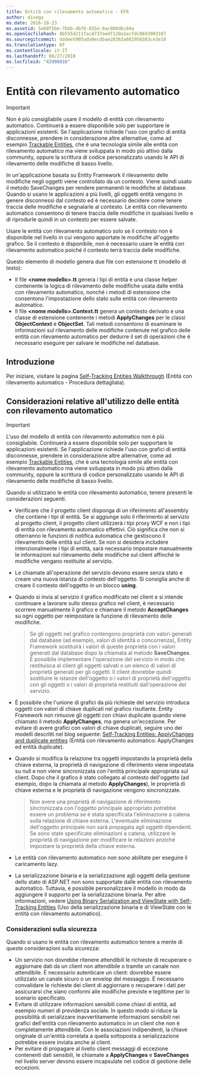 ```yaml
---
title: Entità con rilevamento automatico - EF6
author: divega
ms.date: 2016-10-23
ms.assetid: 5e60f5be-7bbb-4bf8-835e-0ac808d6c84a
ms.openlocfilehash: 8b555d211facd737aedf120a1ecfdc88d3903107
ms.sourcegitcommit: dadee5905ada9ecdbae28363a682950383ce3e10
ms.translationtype: HT
ms.contentlocale: it-IT
ms.lasthandoff: 08/27/2018
ms.locfileid: "42998016"
---
```

# <a name="self-tracking-entities"></a>Entità con rilevamento automatico

> [!IMPORTANT]
> Non è più consigliabile usare il modello di entità con rilevamento automatico. Continuerà a essere disponibile solo per supportare le applicazioni esistenti. Se l'applicazione richiede l'uso con grafici di entità disconnesse, prendere in considerazione altre alternative, come ad esempio [Trackable Entities](http://trackableentities.github.io/), che è una tecnologia simile alle entità con rilevamento automatico ma viene sviluppata in modo più attivo dalla community, oppure la scrittura di codice personalizzato usando le API di rilevamento delle modifiche di basso livello.

In un'applicazione basata su Entity Framework il rilevamento delle modifiche negli oggetti viene controllato da un contesto. Viene quindi usato il metodo SaveChanges per rendere permanenti le modifiche al database. Quando si usano le applicazioni a più livelli, gli oggetti entità vengono in genere disconnessi dal contesto ed è necessario decidere come tenere traccia delle modifiche e segnalarle al contesto. Le entità con rilevamento automatico consentono di tenere traccia delle modifiche in qualsiasi livello e di riprodurle quindi in un contesto per essere salvate.  

Usare le entità con rilevamento automatico solo se il contesto non è disponibile nel livello in cui vengono apportate le modifiche all'oggetto grafico. Se il contesto è disponibile, non è necessario usare le entità con rilevamento automatico poiché il contesto terrà traccia delle modifiche.  

Questo elemento di modello genera due file con estensione tt (modello di testo):  

- Il file **\<nome modello\>.tt** genera i tipi di entità e una classe helper contenente la logica di rilevamento delle modifiche usata dalle entità con rilevamento automatico, nonché i metodi di estensione che consentono l'impostazione dello stato sulle entità con rilevamento automatico.  
- Il file **\<nome modello\>.Context.tt** genera un contesto derivato e una classe di estensione contenente i metodi **ApplyChanges** per le classi **ObjectContext** e **ObjectSet**. Tali metodi consentono di esaminare le informazioni sul rilevamento delle modifiche contenute nel grafico delle entità con rilevamento automatico per dedurre il set di operazioni che è necessario eseguire per salvare le modifiche nel database.  

## <a name="get-started"></a>Introduzione  

Per iniziare, visitare la pagina [Self-Tracking Entities Walkthrough](walkthrough.md) (Entità con rilevamento automatico - Procedura dettagliata).  

## <a name="considerations-when-working-with-self-tracking-entities"></a>Considerazioni relative all'utilizzo delle entità con rilevamento automatico  
> [!IMPORTANT]
> L'uso del modello di entità con rilevamento automatico non è più consigliabile. Continuerà a essere disponibile solo per supportare le applicazioni esistenti. Se l'applicazione richiede l'uso con grafici di entità disconnesse, prendere in considerazione altre alternative, come ad esempio [Trackable Entities](http://trackableentities.github.io/), che è una tecnologia simile alle entità con rilevamento automatico ma viene sviluppata in modo più attivo dalla community, oppure la scrittura di codice personalizzato usando le API di rilevamento delle modifiche di basso livello.

Quando si utilizzano le entità con rilevamento automatico, tenere presenti le considerazioni seguenti.  

- Verificare che il progetto client disponga di un riferimento all'assembly che contiene i tipi di entità. Se si aggiunge solo il riferimento al servizio al progetto client, il progetto client utilizzerà i tipi proxy WCF e non i tipi di entità con rilevamento automatico effettivi. Ciò significa che non si otterranno le funzioni di notifica automatica che gestiscono il rilevamento delle entità sul client. Se non si desidera includere intenzionalmente i tipi di entità, sarà necessario impostare manualmente le informazioni sul rilevamento delle modifiche sul client affinché le modifiche vengano restituite al servizio.  
- Le chiamate all'operazione del servizio devono essere senza stato e creare una nuova istanza di contesto dell'oggetto. Si consiglia anche di creare il contesto dell'oggetto in un blocco **using**.  
- Quando si invia al servizio il grafico modificato nel client e si intende continuare a lavorare sullo stesso grafico nel client, è necessario scorrere manualmente il grafico e chiamare il metodo **AcceptChanges** su ogni oggetto per reimpostare la funzione di rilevamento delle modifiche.  

    > Se gli oggetti nel grafico contengono proprietà con valori generati dal database (ad esempio, valori di identità o concorrenza), Entity Framework sostituirà i valori di queste proprietà con i valori generati dal database dopo la chiamata al metodo **SaveChanges**. È possibile implementare l'operazione del servizio in modo che restituisca al client gli oggetti salvati o un elenco di valori di proprietà generati per gli oggetti. Il client dovrebbe quindi sostituire le istanze dell'oggetto o i valori di proprietà dell'oggetto con gli oggetti o i valori di proprietà restituiti dall'operazione del servizio.  
- È possibile che l'unione di grafici da più richieste del servizio introduca oggetti con valori di chiave duplicati nel grafico risultante. Entity Framework non rimuove gli oggetti con chiavi duplicate quando viene chiamato il metodo **ApplyChanges**, ma genera un'eccezione. Per evitare di avere grafici con valori di chiave duplicati, seguire uno dei modelli descritti nel blog seguente: [Self-Tracking Entities: ApplyChanges and duplicate entities](http://go.microsoft.com/fwlink/?LinkID=205119&clcid=0x409) (Entità con rilevamento automatico: ApplyChanges ed entità duplicate).  
- Quando si modifica la relazione tra oggetti impostando la proprietà della chiave esterna, la proprietà di navigazione di riferimento viene impostata su null e non viene sincronizzata con l'entità principale appropriata sul client. Dopo che il grafico è stato collegato al contesto dell'oggetto (ad esempio, dopo la chiamata al metodo **ApplyChanges**), le proprietà di chiave esterna e le proprietà di navigazione vengono sincronizzate.  

    > Non avere una proprietà di navigazione di riferimento sincronizzata con l'oggetto principale appropriato potrebbe essere un problema se è stata specificata l'eliminazione a catena sulla relazione di chiave esterna. L'eventuale eliminazione dell'oggetto principale non sarà propagata agli oggetti dipendenti. Se sono state specificate eliminazioni a catena, utilizzare le proprietà di navigazione per modificare le relazioni anziché impostare la proprietà della chiave esterna.  
- Le entità con rilevamento automatico non sono abilitate per eseguire il caricamento lazy.  
- La serializzazione binaria e la serializzazione agli oggetti della gestione dello stato di ASP.NET non sono supportate dalle entità con rilevamento automatico. Tuttavia, è possibile personalizzare il modello in modo da aggiungere il supporto per la serializzazione binaria. Per altre informazioni, vedere [Using Binary Serialization and ViewState with Self-Tracking Entities](http://go.microsoft.com/fwlink/?LinkId=199208) (Uso della serializzazione binaria e di ViewState con le entità con rilevamento automatico).  

### <a name="security-considerations"></a>Considerazioni sulla sicurezza  

Quando si usano le entità con rilevamento automatico tenere a mente di queste considerazioni sulla sicurezza:  

- Un servizio non dovrebbe ritenere attendibili le richieste di recuperare o aggiornare dati da un client non attendibile o tramite un canale non attendibile. È necessario autenticare un client: dovrebbe essere utilizzato un canale sicuro o un envelop del messaggio. È necessario convalidare le richieste dei client di aggiornare o recuperare i dati per assicurarsi che siano conformi alle modifiche previste e legittime per lo scenario specificato.  
- Evitare di utilizzare informazioni sensibili come chiavi di entità, ad esempio numeri di previdenza sociale. In questo modo si riduce la possibilità di serializzare inavvertitamente informazioni sensibili nei grafici dell'entità con rilevamento automatico in un client che non è completamente attendibile. Con le associazioni indipendenti, la chiave originale di un'entità correlata a quella sottoposta a serializzazione potrebbe essere inviata anche al client.  
- Per evitare di propagare al livello client messaggi di eccezione contenenti dati sensibili, le chiamate a **ApplyChanges** e **SaveChanges** nel livello server devono essere incapsulate nel codice di gestione delle eccezioni.  
